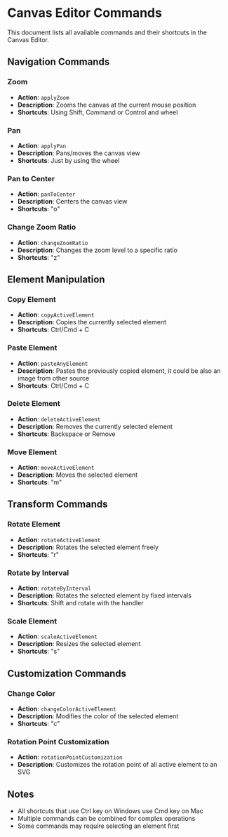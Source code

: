 # Canvas Editor Commands

This document lists all available commands and their shortcuts in the Canvas Editor.

## Navigation Commands

### Zoom
- **Action**: `applyZoom`
- **Description**: Zooms the canvas at the current mouse position
- **Shortcuts**: Using Shift, Command or Control and wheel

### Pan
- **Action**: `applyPan`
- **Description**: Pans/moves the canvas view
- **Shortcuts**: Just by using the wheel

### Pan to Center
- **Action**: `panToCenter`
- **Description**: Centers the canvas view
- **Shortcuts**: "o"

### Change Zoom Ratio
- **Action**: `changeZoomRatio`
- **Description**: Changes the zoom level to a specific ratio
- **Shortcuts**: "z"

## Element Manipulation

### Copy Element
- **Action**: `copyActiveElement`
- **Description**: Copies the currently selected element
- **Shortcuts**: Ctrl/Cmd + C

### Paste Element
- **Action**: `pasteAnyElement`
- **Description**: Pastes the previously copied element, it could be also an image from other source
- **Shortcuts**: Ctrl/Cmd + C

### Delete Element
- **Action**: `deleteActiveElement`
- **Description**: Removes the currently selected element
- **Shortcuts**: Backspace or Remove

### Move Element
- **Action**: `moveActiveElement`
- **Description**: Moves the selected element
- **Shortcuts**: "m"

## Transform Commands

### Rotate Element
- **Action**: `rotateActiveElement`
- **Description**: Rotates the selected element freely
- **Shortcuts**: "r"

### Rotate by Interval
- **Action**: `rotateByInterval`
- **Description**: Rotates the selected element by fixed intervals
- **Shortcuts**: Shift and rotate with the handler

### Scale Element
- **Action**: `scaleActiveElement`
- **Description**: Resizes the selected element
- **Shortcuts**: "s"

## Customization Commands

### Change Color
- **Action**: `changeColorActiveElement`
- **Description**: Modifies the color of the selected element
- **Shortcuts**: "c"

### Rotation Point Customization
- **Action**: `rotationPointCustomization`
- **Description**: Customizes the rotation point of all active element to an SVG

## Notes
- All shortcuts that use Ctrl key on Windows use Cmd key on Mac
- Multiple commands can be combined for complex operations
- Some commands may require selecting an element first

